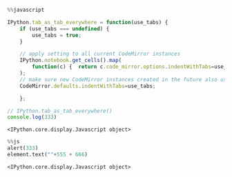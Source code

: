 ```javascript
%%javascript

IPython.tab_as_tab_everywhere = function(use_tabs) {
    if (use_tabs === undefined) {
        use_tabs = true; 
    }

    // apply setting to all current CodeMirror instances
    IPython.notebook.get_cells().map(
        function(c) {  return c.code_mirror.options.indentWithTabs=use_tabs;  }
    );
    // make sure new CodeMirror instances created in the future also use this setting
    CodeMirror.defaults.indentWithTabs=use_tabs;

    };

// IPython.tab_as_tab_everywhere()
console.log(333)
```


    <IPython.core.display.Javascript object>



```python
%%js
alert(333)
element.text(""+555 + 666)  
```


    <IPython.core.display.Javascript object>









